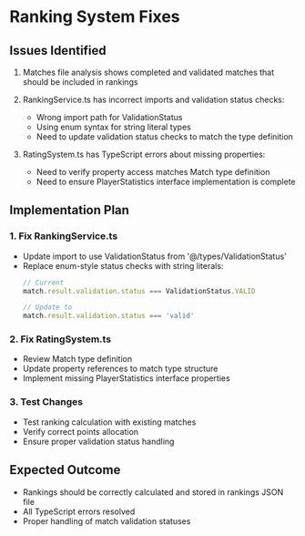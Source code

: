 # Ranking System Fixes

## Issues Identified

1. Matches file analysis shows completed and validated matches that should be included in rankings
2. RankingService.ts has incorrect imports and validation status checks:
   - Wrong import path for ValidationStatus
   - Using enum syntax for string literal types
   - Need to update validation status checks to match the type definition

3. RatingSystem.ts has TypeScript errors about missing properties:
   - Need to verify property access matches Match type definition
   - Need to ensure PlayerStatistics interface implementation is complete

## Implementation Plan

### 1. Fix RankingService.ts
- Update import to use ValidationStatus from '@/types/ValidationStatus'
- Replace enum-style status checks with string literals:
  ```typescript
  // Current
  match.result.validation.status === ValidationStatus.VALID
  
  // Update to
  match.result.validation.status === 'valid'
  ```

### 2. Fix RatingSystem.ts
- Review Match type definition
- Update property references to match type structure
- Implement missing PlayerStatistics interface properties

### 3. Test Changes
- Test ranking calculation with existing matches
- Verify correct points allocation
- Ensure proper validation status handling

## Expected Outcome
- Rankings should be correctly calculated and stored in rankings JSON file
- All TypeScript errors resolved
- Proper handling of match validation statuses